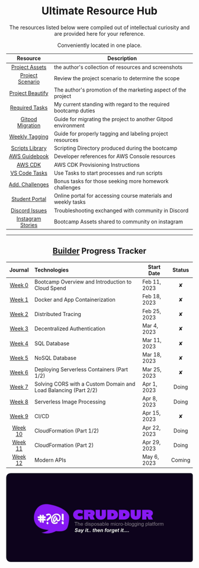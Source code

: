 
<div align="center">

# Ultimate Resource Hub

The resources listed below were compiled out of intellectual curiosity and are provided here for your reference. 

Conveniently located in one place.

| Resource | Description | 
| :---: | --- | 
| [Project Assets](assets/README.md)  | the author's collection of resources and screenshots|
| [Project Scenario](resources/project-scenario.md)  |Review the project scenario to determine the scope|
| [Project Beautify](../_docs/assets/README.md) | The author's  promotion of the marketing aspect of the project |
| [Required Tasks](resources/required-tasks.md)  | My current standing with regard to the required bootcamp duties|
| [Gitpod Migration](resources/new-gitpod.md) | Guide for migrating the project to another Gitpod environment | 
| [Weekly Tagging](resources/tagging.md) | Guide for properly tagging and labeling project resources | 
| [ Scripts Library](../bin/README.md) | Scripting Directory produced during the bootcamp | 
| [AWS Guidebook](../aws/README.md) | Developer references for AWS Console resources | 
| [AWS CDK](../aws/README.md) | AWS CDK Provisioning Instructions  | 
| [VS Code Tasks](../.vscode/README.md) | Use Tasks  to start processes and run scripts  | 
| [Add. Challenges](resources/homework.md)  | Bonus tasks for those seeking more homework challenges|
| [Student Portal](resources/student-portal.md) | Online portal for accessing course materials and weekly tasks |
| [Discord Issues](assets/week4/Discord/README.md)  | Troubleshooting exchanged with community in Discord |
| [Instagram Stories](resources/instagram-stories.md)  | Bootcamp Assets shared to community on instagram |

</div>


---

<div align="center">

## [Builder](https://www.linkedin.com/posts/yahya-abulhaj_builders-aws-awscommunity-activity-7035019998116868096-Krvs?utm_source=share&utm_medium=member_desktop) Progress Tracker


|  Journal  | Technologies   | Start Date | Status|
| :---: | :--- | --- |:---: |
| [Week 0](week0.md) | Bootcamp Overview and Introduction to Cloud Spend | Feb 11, 2023 |✘|
| [Week 1](week1.md) | Docker and App Containerization | Feb 18, 2023 |✘|
| [Week 2](week2.md) | Distributed Tracing | Feb 25, 2023 |✘|
| [Week 3](week3.md) | Decentralized Authentication | Mar 4, 2023 |✘|
| [Week 4](week4.md) | SQL Database | Mar 11, 2023 |✘|
|  [Week 5](week5.md) | NoSQL Database | Mar 18, 2023 |✘|
| [Week 6](week6.md) | Deploying Serverless Containers (Part 1/2) | Mar 25, 2023 |✘|
| [Week 7](week7.md)  | Solving CORS with a Custom Domain and Load Balancing (Part 2/2) | Apr 1, 2023 |Doing|
| [Week 8](week8.md) | Serverless Image Processing | Apr 8, 2023 |Doing|
|  [Week 9](week9.md) | CI/CD | Apr 15, 2023 |✘|
|  [Week 10](week10.md) | CloudFormation (Part 1/2) | Apr 22, 2023 |Doing|
| [Week 11](week11.md)| CloudFormation (Part 2) | Apr 29, 2023 |Doing|
|  [Week 12](week12.md) | Modern APIs | May 6, 2023 |Coming|

</div>





<p align="center">
    <img src="../_docs/assets/rounded-banner.png" width="800">
</p>
